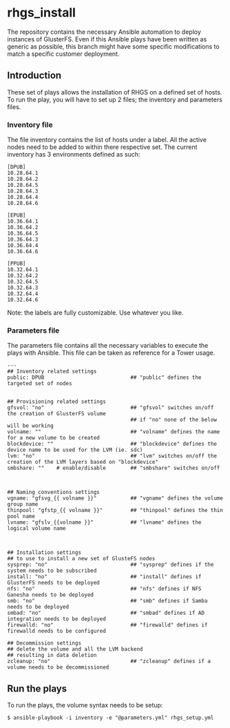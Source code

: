 # rhgs_install
The repository contains the necessary Ansible automation to deploy instances of GlusterFS.
Even if this Ansible plays have been written as generic as possible, this branch might have 
some specific modifications to match a specific customer deployment.

## Introduction 
These set of plays allows the installation of RHGS on a defined set of hosts.
To run the play, you will have to set up 2 files; the inventory and parameters files.

### Inventory file
The file inventory contains the list of hosts under a label. All the active nodes need to be 
added to within there respective set. The current inventory has 3 environments defined as such:

```
[DPUB]
10.28.64.1
10.28.64.2
10.28.64.5
10.28.64.3
10.28.64.4
10.28.64.6

[EPUB]
10.36.64.1
10.36.64.2
10.36.64.5
10.36.64.3
10.36.64.4
10.36.64.6

[PPUB]
10.32.64.1
10.32.64.2
10.32.64.5
10.32.64.3
10.32.64.4
10.32.64.6
```

Note: the labels are fully customizable. Use whatever you like.

### Parameters file
The parameters file contains all the necessary variables to execute the plays with Ansible. This file can be taken as
reference for a Tower usage. 

```
---
## Inventory related settings
public: DPUB                            ## "public" defines the targeted set of nodes


## Provisioning related settings
gfsvol: "no"                            ## "gfsvol" switches on/off the creation of GlusterFS volume
                                        ## if "no" none of the below will be working
volname: ""                             ## "volname" defines the name for a new volume to be created
blockdevice: ""                         ## "blockdevice" defines the device name to be used for the LVM (ie. sdc)
lvm: "no"                               ## "lvm" switches on/off the creation of the LVM layers based on "blockdevice"
smbshare: ""    # enable/disable        ## "smbshare" switches on/off 



## Naming conventions settings
vgname: "gfsvg_{{ volname }}"           ## "vgname" defines the volume group name
thinpool: "gfstp_{{ volname }}"         ## "thinpool" defines the thin pool name
lvname: "gfslv_{{volname }}"            ## "lvname" defines the logical volume name



## Installation settings
## to use to install a new set of GlusteFS nodes
sysprep: "no"                           ## "sysprep" defines if the system needs to be subscribed 
install: "no"                           ## "install" defines if GlusterFS needs to be deployed
nfs: "no"                               ## "nfs" defines if NFS Ganesha needs to be deployed
smb: "no"                               ## "smb" defines if Samba needs to be deployed
smbad: "no"                             ## "smbad" defines if AD integration needs to be deployed
firewalld: "no"                         ## "firewalld" defines if firewalld needs to be configured

## Decommission settings
## delete the volume and all the LVM backend
## resulting in data deletion
zcleanup: "no"                          ## "zcleanup" defines if a volume needs to be decommissioned 

```

## Run the plays
To run the plays, the volume syntax needs to be setup:

```
$ ansible-playbook -i inventory -e "@parameters.yml" rhgs_setup.yml
```

